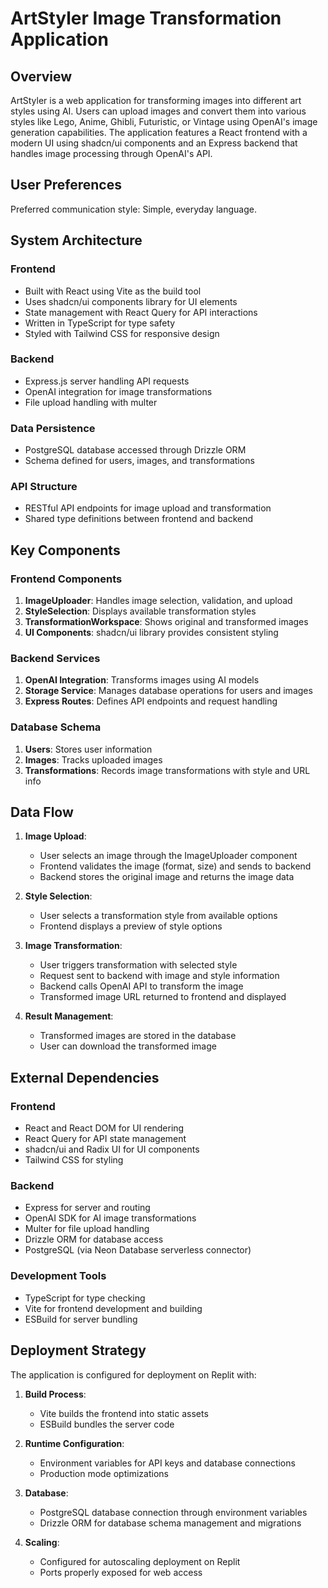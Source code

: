 # ArtStyler Image Transformation Application

## Overview

ArtStyler is a web application for transforming images into different art styles using AI. Users can upload images and convert them into various styles like Lego, Anime, Ghibli, Futuristic, or Vintage using OpenAI's image generation capabilities. The application features a React frontend with a modern UI using shadcn/ui components and an Express backend that handles image processing through OpenAI's API.

## User Preferences

Preferred communication style: Simple, everyday language.

## System Architecture

### Frontend
- Built with React using Vite as the build tool
- Uses shadcn/ui components library for UI elements
- State management with React Query for API interactions
- Written in TypeScript for type safety
- Styled with Tailwind CSS for responsive design

### Backend
- Express.js server handling API requests
- OpenAI integration for image transformations
- File upload handling with multer

### Data Persistence
- PostgreSQL database accessed through Drizzle ORM
- Schema defined for users, images, and transformations

### API Structure
- RESTful API endpoints for image upload and transformation
- Shared type definitions between frontend and backend

## Key Components

### Frontend Components
1. **ImageUploader**: Handles image selection, validation, and upload
2. **StyleSelection**: Displays available transformation styles
3. **TransformationWorkspace**: Shows original and transformed images
4. **UI Components**: shadcn/ui library provides consistent styling

### Backend Services
1. **OpenAI Integration**: Transforms images using AI models
2. **Storage Service**: Manages database operations for users and images
3. **Express Routes**: Defines API endpoints and request handling

### Database Schema
1. **Users**: Stores user information
2. **Images**: Tracks uploaded images
3. **Transformations**: Records image transformations with style and URL info

## Data Flow

1. **Image Upload**:
   - User selects an image through the ImageUploader component
   - Frontend validates the image (format, size) and sends to backend
   - Backend stores the original image and returns the image data

2. **Style Selection**:
   - User selects a transformation style from available options
   - Frontend displays a preview of style options

3. **Image Transformation**:
   - User triggers transformation with selected style
   - Request sent to backend with image and style information
   - Backend calls OpenAI API to transform the image
   - Transformed image URL returned to frontend and displayed

4. **Result Management**:
   - Transformed images are stored in the database
   - User can download the transformed image

## External Dependencies

### Frontend
- React and React DOM for UI rendering
- React Query for API state management
- shadcn/ui and Radix UI for UI components
- Tailwind CSS for styling

### Backend
- Express for server and routing
- OpenAI SDK for AI image transformations
- Multer for file upload handling
- Drizzle ORM for database access
- PostgreSQL (via Neon Database serverless connector)

### Development Tools
- TypeScript for type checking
- Vite for frontend development and building
- ESBuild for server bundling

## Deployment Strategy

The application is configured for deployment on Replit with:

1. **Build Process**:
   - Vite builds the frontend into static assets
   - ESBuild bundles the server code

2. **Runtime Configuration**:
   - Environment variables for API keys and database connections
   - Production mode optimizations

3. **Database**:
   - PostgreSQL database connection through environment variables
   - Drizzle ORM for database schema management and migrations

4. **Scaling**:
   - Configured for autoscaling deployment on Replit
   - Ports properly exposed for web access